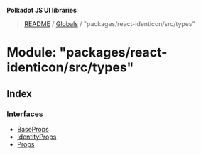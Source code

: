 **Polkadot JS UI libraries**

> [README](../README.md) / [Globals](../globals.md) / "packages/react-identicon/src/types"

# Module: "packages/react-identicon/src/types"

## Index

### Interfaces

* [BaseProps](../interfaces/_packages_react_identicon_src_types_.baseprops.md)
* [IdentityProps](../interfaces/_packages_react_identicon_src_types_.identityprops.md)
* [Props](../interfaces/_packages_react_identicon_src_types_.props.md)
